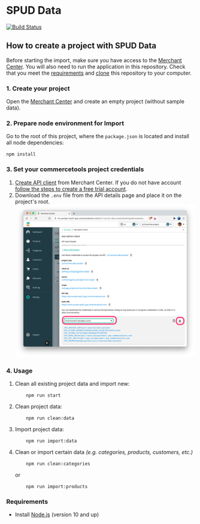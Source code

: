# SPUD Data

[![Build Status](https://travis-ci.org/commercetools/commercetools-sunrise-data.svg?branch=master)](https://travis-ci.org/commercetools/commercetools-sunrise-data)

## How to create a project with SPUD Data

Before starting the import, make sure you have access to the [Merchant Center](https://mc.commercetools.com). You will also need to run the application in this repository. Check that you meet the [requirements](#requirements) and [clone](https://help.github.com/articles/cloning-a-repository/) this repository to your computer.

### 1. Create your project

Open the [Merchant Center](https://mc.commercetools.com) and create an empty project (without sample data).

### 2. Prepare node environment for Import

Go to the root of this project, where the `package.json` is located and install all node dependencies:

```
npm install
```

### 3. Set your commercetools project credentials

1. [Create API client](https://docs.commercetools.com/tutorials/getting-started#creating-an-api-client) from Merchant Center. If you do not have account [follow the steps to create a free trial account](https://docs.commercetools.com/tutorials/getting-started#first-steps).
2. Download the `.env` file from the API details page and place it on the project's root.
![Client credential in dot env file ](img/client-credentails-in-dotenv.png)

### 4. Usage

1. Clean all existing project data and import new:

    ```
        npm run start
    ```

2. Clean project data:

    ```
        npm run clean:data
    ```

3. Import project data:

    ```
        npm run import:data
    ```

4. Clean or import certain data *(e.g. categories, products, customers, etc.)*

    ```
        npm run clean:categories
    ```

    or

    ```
        npm run import:products
    ```

### Requirements

- Install [Node.js](https://nodejs.org/en/download/) (version 10 and up)
